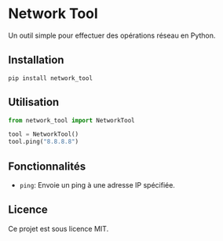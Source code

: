 # Network Tool

Un outil simple pour effectuer des opérations réseau en Python.

## Installation

```
pip install network_tool
```

## Utilisation

```python
from network_tool import NetworkTool

tool = NetworkTool()
tool.ping("8.8.8.8")
```

## Fonctionnalités

- `ping`: Envoie un ping à une adresse IP spécifiée.

## Licence

Ce projet est sous licence MIT.